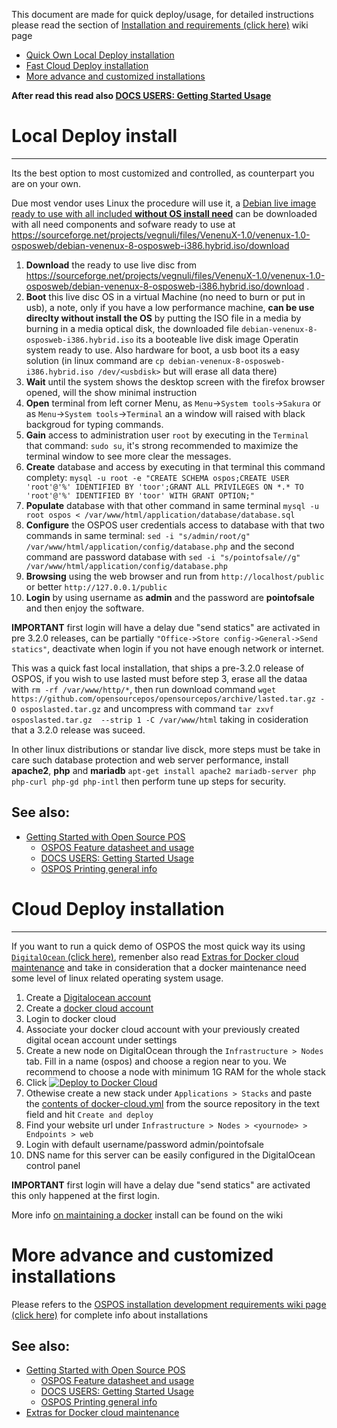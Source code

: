 This document are made for quick deploy/usage, for detailed instructions please read the section of [Installation and requirements (click here)](OSPOS-development-index#tech-installation) wiki page

* [Quick Own Local Deploy installation](#local-deploy-install)
* [Fast Cloud Deploy installation](#cloud-deploy-installation)
* [More advance and customized installations](#more-advance-and-customized-installations)

**After read this read also [DOCS USERS: Getting Started Usage](DOCS-USERS-Getting-Started-usage)**

# Local Deploy install
----------------------

Its the best option to most customized and controlled, as counterpart you are on your own.

Due most vendor uses Linux the procedure will use it, a [Debian live image ready to use with all included **without OS install need**](https://sourceforge.net/projects/vegnuli/files/VenenuX-1.0/venenux-1.0-osposweb/debian-venenux-8-osposweb-i386.hybrid.iso/download) can be downloaded with all need components and sofware ready to use at https://sourceforge.net/projects/vegnuli/files/VenenuX-1.0/venenux-1.0-osposweb/debian-venenux-8-osposweb-i386.hybrid.iso/download

1. **Download** the ready to use live disc from https://sourceforge.net/projects/vegnuli/files/VenenuX-1.0/venenux-1.0-osposweb/debian-venenux-8-osposweb-i386.hybrid.iso/download .
2. **Boot** this live disc OS in a virtual Machine (no need to burn or put in usb), a note, only if you have a low performance machine, **can be use direclty without install the OS** by putting the ISO file in a media by burning in a media optical disk, the downloaded file `debian-venenux-8-osposweb-i386.hybrid.iso` its a booteable live disk image Operatin system ready to use. Also hardware for boot, a usb boot its a easy solution (in linux command are `cp debian-venenux-8-osposweb-i386.hybrid.iso /dev/<usbdisk>` but will erase all data there)
3. **Wait** until the system shows the desktop screen with the firefox browser opened, will the show minimal instruction
4. **Open** terminal from left corner Menu, as `Menu`->`System tools`->`Sakura` or as `Menu`->`System tools`->`Terminal` an a window will raised with black backgroud for typing commands.
5. **Gain** access to administration user `root` by executing in the `Terminal` that command: `sudo su`, it's strong recommended to maximize the terminal window to see more clear the messages.
6. **Create** database and access by executing in that terminal this command complety: `mysql -u root -e "CREATE SCHEMA ospos;CREATE USER 'root'@'%' IDENTIFIED BY 'toor';GRANT ALL PRIVILEGES ON *.* TO 'root'@'%' IDENTIFIED BY 'toor' WITH GRANT OPTION;"`
7. **Populate** database with that other command in same terminal `mysql -u root ospos < /var/www/html/application/database/database.sql`
7. **Configure** the OSPOS user credentials access to database with that two commands in same terminal: `sed -i "s/admin/root/g" /var/www/html/application/config/database.php` and the second command are password database with `sed -i "s/pointofsale//g" /var/www/html/application/config/database.php`
8. **Browsing** using the web browser and run from `http://localhost/public` or better `http://127.0.0.1/public` 
8. **Login** by using username as **admin**  and the password are **pointofsale** and then enjoy the software.

**IMPORTANT** first login will have a delay due "send statics" are activated in pre 3.2.0 releases, can be partially `"Office->Store config->General->Send statics"`, deactivate when login if you not have enough network or internet.

This was a quick fast local installation, that ships a pre-3.2.0 release of OSPOS, if you wish to use lasted must before step 3, erase all the dataa with `rm -rf /var/www/http/*`, then run download command `wget https://github.com/opensourcepos/opensourcepos/archive/lasted.tar.gz -O osposlasted.tar.gz` and uncompress with command `tar zxvf osposlasted.tar.gz  --strip 1 -C /var/www/html` taking in cosideration that a 3.2.0 release was suceed.

In other linux distributions or standar live disck, more steps must be take in care such database protection and web server performance, install **apache2**, **php** and **mariadb** `apt-get install apache2 mariadb-server php php-curl php-gd php-intl` then perform tune up steps for security. 

## See also:

* [Getting Started with Open Source POS](home)
  * [OSPOS Feature datasheet and usage](OSPOS-complete-feature-datasheet)
  * [DOCS USERS: Getting Started Usage](DOCS-USERS-Getting-Started-usage)
  * [OSPOS Printing general info](DOCS-USERS-for-OSPOS-Printing)

# Cloud Deploy installation
-------------

If you want to run a quick demo of OSPOS the most quick way its using [`DigitalOcean` (click here)](https://m.do.co/c/ac38c262507b), remenber also read [Extras for Docker cloud maintenance](DOCS-USER-Extras-for-Docker-cloud-maintenance) and take in consideration that a docker maintenance need some level of linux related operating system usage.

1. Create a [Digitalocean account](https://m.do.co/c/ac38c262507b)
2. Create a [docker cloud account](https://cloud.docker.com)
3. Login to docker cloud
4. Associate your docker cloud account with your previously created digital ocean account under settings
5. Create a new node on DigitalOcean through the `Infrastructure > Nodes` tab. Fill in a name (ospos) and choose a region near to you. We recommend to choose a node with minimum 1G RAM for the whole stack
6. Click [![Deploy to Docker Cloud](https://files.cloud.docker.com/images/deploy-to-dockercloud.svg)](https://cloud.docker.com/stack/deploy/?repo=https://github.com/opensourcepos/opensourcepos) 
7. Othewise create a new stack under `Applications > Stacks` and paste the [contents of docker-cloud.yml](https://github.com/opensourcepos/opensourcepos/blob/master/docker-cloud.yml) from the source repository in the text field and hit `Create and deploy` 
8. Find your website url under `Infrastructure > Nodes > <yournode> > Endpoints > web`
9. Login with default username/password admin/pointofsale
10. DNS name for this server can be easily configured in the DigitalOcean control panel

**IMPORTANT** first login will have a delay due "send statics" are activated this only happened at the first login.

More info [on maintaining a docker](https://github.com/opensourcepos/opensourcepos/wiki/Docker-cloud-maintenance) install can be found on the wiki

# More advance and customized installations

Please refers to the [OSPOS installation development requirements wiki page (click here)](OSPOS-development-index#requirements) for complete info about installations

## See also:

* [Getting Started with Open Source POS](home)
  * [OSPOS Feature datasheet and usage](OSPOS-complete-feature-datasheet)
  * [DOCS USERS: Getting Started Usage](DOCS-USERS-Getting-Started-usage)
  * [OSPOS Printing general info](DOCS-USERS-for-OSPOS-Printing)
* [Extras for Docker cloud maintenance](DOCS-USER-Extras-for-Docker-cloud-maintenance)
